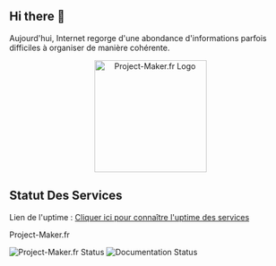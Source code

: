 ## Hi there 👋
Aujourd'hui, Internet regorge d'une abondance d'informations parfois difficiles à organiser de manière cohérente.




<div align="center">
  <img src="https://docs.project-maker.fr/img/logoV2.png" alt="Project-Maker.fr Logo" width="200">
</div>


## Statut Des Services

Lien de l'uptime : [Cliquer ici pour connaître l'uptime des services](https://uptime.project-maker.fr/)


  <p>Project-Maker.fr</p>
  <img src="https://uptime.project-maker.fr/api/badge/1/uptime?style=for-the-badge" alt="Project-Maker.fr Status">


  <img src="https://uptime.project-maker.fr/api/badge/2/uptime?style=for-the-badge" alt="Documentation Status">

